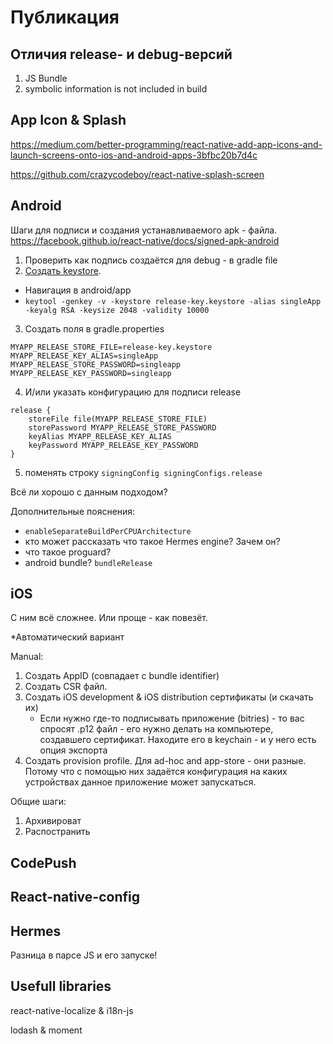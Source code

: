 # Публикация

## Отличия release- и debug-версий

1. JS Bundle
2. symbolic information is not included in build

## App Icon & Splash
https://medium.com/better-programming/react-native-add-app-icons-and-launch-screens-onto-ios-and-android-apps-3bfbc20b7d4c

https://github.com/crazycodeboy/react-native-splash-screen

## Android

Шаги для подписи и создания устанавливаемого apk - файла. 
https://facebook.github.io/react-native/docs/signed-apk-android 

1. Проверить как подпись создаётся для debug - в gradle file
2. [Создать keystore](https://stackoverflow.com/questions/3997748/how-can-i-create-a-keystore).
* Навигация в android/app
* `keytool -genkey -v -keystore release-key.keystore -alias singleApp -keyalg RSA -keysize 2048 -validity 10000`
3. Создать поля в gradle.properties
```.env
MYAPP_RELEASE_STORE_FILE=release-key.keystore
MYAPP_RELEASE_KEY_ALIAS=singleApp
MYAPP_RELEASE_STORE_PASSWORD=singleapp
MYAPP_RELEASE_KEY_PASSWORD=singleapp
```  
4. И/или указать конфигурацию для подписи release
```.env
release {
    storeFile file(MYAPP_RELEASE_STORE_FILE)
    storePassword MYAPP_RELEASE_STORE_PASSWORD
    keyAlias MYAPP_RELEASE_KEY_ALIAS
    keyPassword MYAPP_RELEASE_KEY_PASSWORD
}
```
5. поменять строку `signingConfig signingConfigs.release`

Всё ли хорошо с данным подходом?


Дополнительные пояснения:
* `enableSeparateBuildPerCPUArchitecture`
* кто может рассказать что такое Hermes engine? Зачем он?
* что такое proguard?
* android bundle? `bundleRelease`

## iOS

С ним всё сложнее. Или проще - как повезёт.

*Автоматический вариант

Manual:
1. Создать AppID (совпадает с bundle identifier)
2. Создать CSR файл. 
3. Создать iOS development & iOS distribution сертификаты (и скачать их)
    * Если нужно где-то подписывать приложение (bitries) - то вас спросят .p12 файл - его нужно делать на компьютере, создавшего сертификат.
    Находите его в keychain - и у него есть опция экспорта
4. Создать provision profile. Для ad-hoc and app-store - они разные. Потому что с помощью них задаётся конфигурация на каких устройствах данное приложение может запускаться.

Общие шаги:
1. Архивироват
2. Распостранить 

## CodePush

## React-native-config

## Hermes
Разница в парсе JS и его запуске!

## Usefull libraries

react-native-localize & i18n-js

lodash & moment


